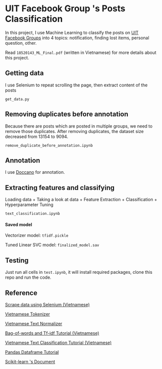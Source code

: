 # UIT Facebook Group 's Posts Classification

In this project, I use Machine Learning to classify the posts on [UIT Facebook Groups](https://www.facebook.com/groups/UIT.K2018/) into 4 topics: notification, finding lost items, personal question, other.

Read ```18520143_ML_Final.pdf``` (written in Vietnamese) for more details about this project.

## Getting data

I use Selenium to repeat scrolling the page, then extract content of the posts

``` get_data.py ```

## Removing duplicates before annotation

Because there are posts which are posted in multiple groups, we need to remove those duplicates.
After removing duplicates, the dataset size decreased from 13154 to 9094.

``` remove_duplicate_before_annotation.ipynb ```

## Annotation

I use [Doccano](https://github.com/doccano/doccano) for annotation.

## Extracting features and classifying

Loading data + Taking a look at data + Feature Extraction + Classification + Hyperparameter Tuning

``` text_classification.ipynb ```

#### Saved model

Vectorizer model: ``` tfidf.pickle ```

Tuned Linear SVC model: ``` finalized_model.sav ```

## Testing

Just run all cells in ``` test.ipynb ```, it will install required packages, clone this repo and run the code.

## Reference
[Scrape data using Selenium (Vietnamese)](https://www.youtube.com/watch?v=EawbYWaTP_k)

[Vietnamese Tokenizer](https://github.com/undertheseanlp/underthesea)

[Vietnamese Text Normalizer](https://github.com/langmaninternet/VietnameseTextNormalizer)

[Bag-of-words and Tf-idf Tutorial (Vietnamese)](https://codetudau.com/bag-of-words-tf-idf-xu-ly-ngon-ngu-tu-nhien/index.html)

[Vietnamese Text Classification Tutorial (Vietnamese)](https://viblo.asia/p/phan-loai-van-ban-tu-dong-bang-machine-learning-nhu-the-nao-4P856Pa1ZY3)

[Pandas Dataframe Tutorial](https://pandas.pydata.org/pandas-docs/stable/user_guide/dsintro.html)

[Scikit-learn 's Document](https://scikit-learn.org/stable/)

